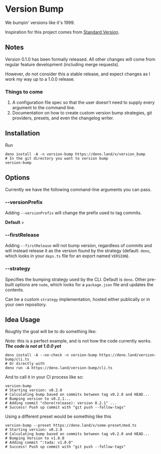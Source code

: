 # Version Bump

We bumpin' versions like it's 1999.

Inspiration for this project comes from
[Standard Version](https://github.com/conventional-changelog/standard-version).
## Notes

Version 0.1.0 has been formally released. All other changes will come from regular feature development (including merge requests).

However, _do not_ consider this a stable release, and expect changes as I work my way up to a 1.0.0 release. 

### Things to come

1. A configuration file spec so that the user doesn't need to supply every argument to the command line.
2. Documentation on how to create custom version bump strategies, git providers, presets, and even the changelog writer.

## Installation

Run

```
deno install -A -n version-bump https://deno.land/x/version_bump
# In the git directory you want to version bump
version-bump
```

## Options

Currently we have the following command-line arguments you can pass.

### --versionPrefix

Adding `--versionPrefix` will change the prefix used to tag commits.

**Default** `v`

### --firstRelease

Adding `--firstRelease` will not bump version, regardless of commits and will instead release it as the version found by the strategy (default: `deno`, which looks in your `deps.ts` file for an export named `VERSION`).

### --strategy

Specifies the bumping strategy used by the CLI. Default is `deno`. Other pre-built options are `node`, which looks for a `package.json` file and updates the contents.

Can be a custom `strategy` implementation, hosted either publically or in your own repository.

## Idea Usage

Roughly the goal will be to do something like:

_Note:_ this is a perfect example, and is not how the code currently works. **_The code is not at 1.0.0 yet_**

```
deno install -A --no-check -n version-bump https://deno.land/version-bump/cli.ts
# Or directly with 
deno run -A https://deno.land/version-bump/cli.ts
```

And to call it in your CI process like so:

```
version-bump
# Starting version: v0.2.0
# Calculating bump based on commits between tag v0.2.0 and HEAD...
# Bumping version to v0.2.1...
# Adding commit "chore(release): version 0.2.1" ...
# Success! Push up commit with "git push --follow-tags"
```

Using a different preset would be something like this

```
version-bump --preset https://deno.land/x/some-preset/mod.ts
# Starting version: v0.2.0
# Calculating bump based on commits between tag v0.2.0 and HEAD...
# Bumping Version to v1.0.0
# Adding commit ":tada: v1.0.0"
# Success! Push up commit with "git push --follow-tags"
```
